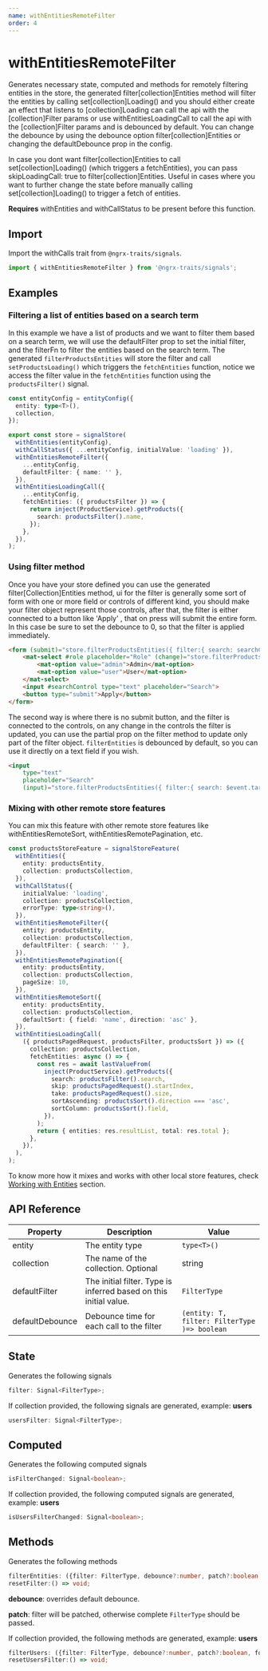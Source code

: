 ```yaml
---
name: withEntitiesRemoteFilter 
order: 4
---
```


# withEntitiesRemoteFilter

Generates necessary state, computed and methods for remotely filtering entities in the store,
the generated filter[collection]Entities method will filter the entities by calling set[collection]Loading()
and you should either create an effect that listens to [collection]Loading can call the api with the [collection]Filter params
or use withEntitiesLoadingCall to call the api with the [collection]Filter params
and is debounced by default. You can change the debounce by using the debounce option filter[collection]Entities or changing the defaultDebounce prop in the config.

In case you dont want filter[collection]Entities to call set[collection]Loading() (which triggers a fetchEntities), you can pass skipLoadingCall: true to filter[collection]Entities.
Useful in cases where you want to further change the state before manually calling set[collection]Loading() to trigger a fetch of entities.

**Requires** withEntities and withCallStatus to be present before this function.

## Import

Import the withCalls trait from `@ngrx-traits/signals`.

```ts
import { withEntitiesRemoteFilter } from '@ngrx-traits/signals';
```

## Examples

### Filtering a list of entities based on a search term
In this example we have a list of products and we want to filter them based on a search term, we will use the defaultFilter prop to set the initial filter, and the filterFn to filter the entities based on the search term. The generated `filterProductsEntities` will store the filter and  call `setProductsLoading()` which triggers the `fetchEntities` function, notice we access the filter value in the `fetchEntities` function using the `productsFilter()` signal.

```typescript
const entityConfig = entityConfig({
  entity: type<T>(),
  collection,
});

export const store = signalStore(
  withEntities(entityConfig),
  withCallStatus({ ...entityConfig, initialValue: 'loading' }),
  withEntitiesRemoteFilter({
    ...entityConfig,
    defaultFilter: { name: '' },
  }),
  withEntitiesLoadingCall({
    ...entityConfig,
    fetchEntities: ({ productsFilter }) => {
      return inject(ProductService).getProducts({
        search: productsFilter().name,
      });
    },
  }),
);
```

### Using filter method
Once you have your store defined you can use the generated filter[Collection]Entities method, ui for the filter is generally some sort of form with one or more field or controls of different kind, you should make your filter object represent those controls, after that, the filter is either connected to a button like 'Apply' , that on press will submit the entire form. In this case be sure to set the debounce to 0, so that the filter is applied immediately.
```html
<form (submit)="store.filterProductsEntities({ filter:{ search: searchControl.value, role: role.value }})">
    <mat-select #role placeholder="Role" (change)="store.filterProductsEntities({ filter:{ role: $event.target.value }, debounce:0})">
        <mat-option value="admin">Admin</mat-option>
        <mat-option value="user">User</mat-option>
    </mat-select>
    <input #searchControl type="text" placeholder="Search">
    <button type="submit">Apply</button>
</form>
```
The second way is where there is no submit button, and the filter is connected to the controls, on any change in the controls the filter is updated, you can use the partial prop on the filter method to update only part of the filter object. `filterEntities` is debounced by default, so you can use it directly on a text field if you wish.
```html
<input
    type="text"
    placeholder="Search"
    (input)="store.filterProductsEntities({ filter:{ search: $event.target.value }, patch: true })"
```

### Mixing with other remote store features
You can mix this feature with other remote store features like withEntitiesRemoteSort, withEntitiesRemotePagination, etc.


```typescript
const productsStoreFeature = signalStoreFeature(
  withEntities({
    entity: productsEntity,
    collection: productsCollection,
  }),
  withCallStatus({
    initialValue: 'loading',
    collection: productsCollection,
    errorType: type<string>(),
  }),
  withEntitiesRemoteFilter({
    entity: productsEntity,
    collection: productsCollection,
    defaultFilter: { search: '' },
  }),
  withEntitiesRemotePagination({
    entity: productsEntity,
    collection: productsCollection,
    pageSize: 10,
  }),
  withEntitiesRemoteSort({
    entity: productsEntity,
    collection: productsCollection,
    defaultSort: { field: 'name', direction: 'asc' },
  }),
  withEntitiesLoadingCall(
    ({ productsPagedRequest, productsFilter, productsSort }) => ({
      collection: productsCollection,
      fetchEntities: async () => {
        const res = await lastValueFrom(
          inject(ProductService).getProducts({
            search: productsFilter().search,
            skip: productsPagedRequest().startIndex,
            take: productsPagedRequest().size,
            sortAscending: productsSort().direction === 'asc',
            sortColumn: productsSort().field,
          }),
        );
        return { entities: res.resultList, total: res.total };
      },
    }),
  ),
);
```
To know more how it mixes and works with other local store features, check [Working with Entities](/docs/getting-started/working-with-entities) section.

## API Reference
| Property        | Description                                                       | Value                                        |
| --------------- | ----------------------------------------------------------------- | -------------------------------------------- |
| entity          | The entity type                                                   | `type<T>()`                                  |
| collection      | The name of the collection. Optional                              | string                                       |
| defaultFilter   | The initial filter. Type is inferred based on this initial value. | `FilterType`                                 |
| defaultDebounce | Debounce time for each call to the filter                         | `(entity: T, filter: FilterType )=> boolean` |

## State

Generates the following signals

```typescript
filter: Signal<FilterType>;
```

If collection provided, the following signals are generated, example: **users**

```typescript
usersFilter: Signal<FilterType>;
```

## Computed

Generates the following computed signals

```typescript
isFilterChanged: Signal<boolean>;
```

If collection provided, the following computed signals are generated, example: **users**

```typescript
isUsersFilterChanged: Signal<boolean>;
```

## Methods

Generates the following methods

```typescript
filterEntities: ({filter: FilterType, debounce?:number, patch?:boolean, forceLoad:boolean }) => void;
resetFilter:() => void;
```

**debounce**: overrides default debounce.

**patch**: filter will be patched, otherwise complete `FilterType` should be passed.

If collection provided, the following methods are generated, example: **users**

```typescript
filterUsers: ({filter: FilterType, debounce?:number, patch?:boolean, forceLoad:boolean }) => void;
resetUsersFilter:() => void;
```

